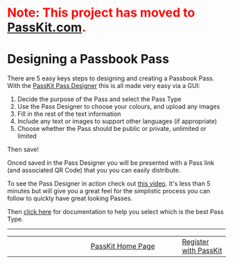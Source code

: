 # <font color='#ff0000'>Note: This project has moved to <a href='https://passkit.com/documentation/'>PassKit.com</a>.</font> #

# Designing a Passbook Pass #

There are 5 easy keys steps to designing and creating a Passbook Pass.  With the [PassKit Pass Designer](https://create.passkit.com) this is all made very easy via a GUI:

  1. Decide the purpose of the Pass and select the Pass Type
  1. Use the Pass Designer to choose your colours, and upload any images
  1. Fill in the rest of the text information
  1. Include any text or images to support other languages (if appropriate)
  1. Choose whether the Pass should be public or private, unlimited or limited

Then save!

Onced saved in the Pass Designer you will be presented with a Pass link (and associated QR Code) that you you can easily distribute.

To see the Pass Designer in action check out [this video](PassDesignerVideo.md). It's less than 5 minutes but will give you a great feel for the simplistic process you can follow to quickly have great looking Passes.

Then [click here](PassType.md) for documentation to help you select which is the best Pass Type.


---


<table border='0'>
<blockquote><tr>
<blockquote><td width='361'></td>
<td width='353'><a href='http://PassKit.com/'>PassKit Home Page</a></td>
<td width='128'><a href='https://create.passkit.com'>Register with PassKit</a></td>
</blockquote></tr>
</table>
